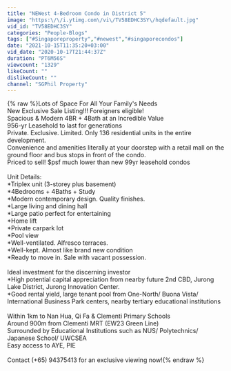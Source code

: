```yaml
---
title: "NEWest 4-Bedroom Condo in District 5"
image: "https:\/\/i.ytimg.com\/vi\/TV58EDHC3SY\/hqdefault.jpg"
vid_id: "TV58EDHC3SY"
categories: "People-Blogs"
tags: ["#Singaporeproperty","#newest","#singaporecondos"]
date: "2021-10-15T11:35:20+03:00"
vid_date: "2020-10-17T21:44:37Z"
duration: "PT6M56S"
viewcount: "1329"
likeCount: ""
dislikeCount: ""
channel: "SGPhil Property"
---
```

{% raw %}Lots of Space For All Your Family's Needs<br />New Exclusive Sale Listing!!! Foreigners eligible!<br />Spacious &amp; Modern 4BR + 4Bath at an Incredible Value<br />956-yr Leasehold to last for generations<br />Private. Exclusive. Limited. Only 136 residential units in the entire development.<br />Convenience and amenities literally at your doorstep with a retail mall on the ground floor and bus stops in front of the condo.<br />Priced to sell! $psf much lower than new 99yr leasehold condos<br /><br />Unit Details:<br />*Triplex unit (3-storey plus basement)<br />*4Bedrooms + 4Baths + Study<br />*Modern contemporary design. Quality finishes.<br />*Large living and dining hall<br />*Large patio perfect for entertaining<br />*Home lift<br />*Private carpark lot<br />*Pool view<br />*Well-ventilated. Alfresco terraces.<br />*Well-kept. Almost like brand new condition<br />*Ready to move in. Sale with vacant possession.<br /><br />Ideal investment for the discerning investor<br />*High potential capital appreciation from nearby future 2nd CBD, Jurong Lake District, Jurong Innovation Center. <br />*Good rental yield, large tenant pool from One-North/ Buona Vista/ International Business Park centers, nearby tertiary educational institutions<br /><br />Within 1km to Nan Hua, Qi Fa &amp; Clementi Primary Schools<br />Around 900m from Clementi MRT (EW23 Green Line)<br />Surrounded by Educational Institutions such as NUS/ Polytechnics/ Japanese School/ UWCSEA<br />Easy access to AYE, PIE<br /><br />Contact (+65) 94375413 for an exclusive viewing now!{% endraw %}
